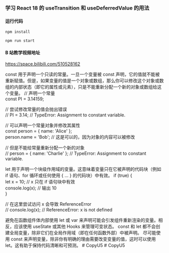 ### 学习 React 18 的 useTransition 和 useDeferredValue 的用法

#### 运行代码

`npm install`

`npm run start`

#### B 站教学视频地址

https://space.bilibili.com/510528162

const 用于声明一个只读的常量。一旦一个变量被 const 声明，它的值就不能被重新赋值。但是，如果变量的值是一个对象或数组，那么你可以修改这个对象或数组的内部状态（即它的属性或元素），只是不能重新分配一个新的对象或数组给这个变量。
// 声明一个常量  
const PI = 3.14159;

// 尝试修改常量的值会抛出错误  
// PI = 3.14; // TypeError: Assignment to constant variable.

// 可以声明一个常量对象并修改其属性  
const person = { name: 'Alice' };  
person.name = 'Bob'; // 这是可以的，因为对象的内容可以被修改

// 但是不能给常量重新分配一个新的对象  
// person = { name: 'Charlie' }; // TypeError: Assignment to constant variable.

let 用于声明一个块级作用域的变量。这意味着变量只在它被声明的代码块（例如 if 语句、for 循环或任何使用 { ... } 的代码块）中有效。
if (true) {  
 let x = 10; // x 只在 if 语句块中有效  
 console.log(x); // 输出 10  
}

// 在这里尝试访问 x 会导致 ReferenceError  
// console.log(x); // ReferenceError: x is not defined

避免在函数组件体内部使用 let 或 var 来声明可能会引发组件重新渲染的变量。相反，应该使用 useState 或其他 Hooks 来管理可变状态。
const 和 let 都不会创建全局变量，除非它们在全局作用域（即在任何函数外部）中被声明。
尽可能使用 const 来声明变量，除非你有明确的理由需要改变变量的值，这时可以使用 let。这有助于保持代码清晰和可预测。
#   C o p y U 5  
 #   C o p y U 5  
 